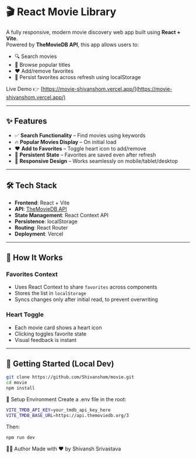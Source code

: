 # 🎬 React Movie Library

A fully responsive, modern movie discovery web app built using **React + Vite**.  
Powered by **TheMovieDB API**, this app allows users to:

- 🔍 Search movies
- 🎯 Browse popular titles
- ❤️ Add/remove favorites
- 💾 Persist favorites across refresh using localStorage

Live Demo 👉 [https://movie-shivanshom.vercel.app/](https://movie-shivanshom.vercel.app/)

---

## ✨ Features

- ✅ **Search Functionality** – Find movies using keywords
- 🔥 **Popular Movies Display** – On initial load
- ❤️ **Add to Favorites** – Toggle heart icon to add/remove
- 💾 **Persistent State** – Favorites are saved even after refresh
- 📱 **Responsive Design** – Works seamlessly on mobile/tablet/desktop

---

## 🛠️ Tech Stack

- **Frontend**: React + Vite
- **API**: [TheMovieDB API](https://www.themoviedb.org/)
- **State Management**: React Context API
- **Persistence**: localStorage
- **Routing**: React Router
- **Deployment**: Vercel

---

## 🧠 How It Works

### Favorites Context

- Uses React Context to share `favorites` across components
- Stores the list in `localStorage`
- Syncs changes only after initial read, to prevent overwriting

### Heart Toggle

- Each movie card shows a heart icon
- Clicking toggles favorite state
- Visual feedback is instant

---

## 🔧 Getting Started (Local Dev)

```bash
git clone https://github.com/Shivanshom/movie.git
cd movie
npm install
```

🔑 Setup Environment
Create a .env file in the root:
```bash
VITE_TMDB_API_KEY=your_tmdb_api_key_here
VITE_TMDB_BASE_URL=https://api.themoviedb.org/3
```

Then:
```bash
npm run dev
```

🙋‍♂️ Author
Made with ❤️ by Shivansh Srivastava

